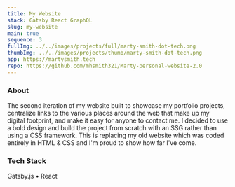 ```yaml
---
title: My Website
stack: Gatsby React GraphQL
slug: my-website
main: true
sequence: 3
fullImg: ../../images/projects/full/marty-smith-dot-tech.png
thumbImg: ../../images/projects/thumb/marty-smith-dot-tech.png
app: https://martysmith.tech
repo: https://github.com/mhsmith321/Marty-personal-website-2.0
---
```


### About

The second iteration of my website built to showcase my portfolio projects, centralize links to the various places around the web that make up my digital footprint, and make it easy for anyone to contact me.  I decided to use a bold design and build the project from scratch with an SSG rather than using a CSS framework.  This is replacing my old website which was coded entirely in HTML & CSS and I'm proud to show how far I've come.

### Tech Stack
Gatsby.js • React